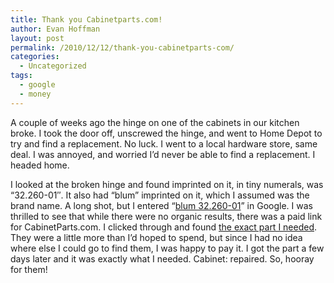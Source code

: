 ```yaml
---
title: Thank you Cabinetparts.com!
author: Evan Hoffman
layout: post
permalink: /2010/12/12/thank-you-cabinetparts-com/
categories:
  - Uncategorized
tags:
  - google
  - money
---
```

A couple of weeks ago the hinge on one of the cabinets in our kitchen broke. I took the door off, unscrewed the hinge, and went to Home Depot to try and find a replacement. No luck. I went to a local hardware store, same deal. I was annoyed, and worried I&#8217;d never be able to find a replacement. I headed home.

I looked at the broken hinge and found imprinted on it, in tiny numerals, was &#8220;32.260-01&#8243;. It also had &#8220;blum&#8221; imprinted on it, which I assumed was the brand name. A long shot, but I entered &#8220;<a href="http://www.google.com/search?q=blum+32.260-01&#038;hl=en" onclick="_gaq.push(['_trackEvent', 'outbound-article', 'http://www.google.com/search?q=blum+32.260-01&hl=en', 'blum 32.260-01']);" >blum 32.260-01</a>&#8221; in Google. I was thrilled to see that while there were no organic results, there was a paid link for CabinetParts.com. I clicked through and found <a href="http://www.cabinetparts.com/p/blum-european-cabinet-hinges-BH333600/" onclick="_gaq.push(['_trackEvent', 'outbound-article', 'http://www.cabinetparts.com/p/blum-european-cabinet-hinges-BH333600/', 'the exact part I needed']);" >the exact part I needed</a>. They were a little more than I&#8217;d hoped to spend, but since I had no idea where else I could go to find them, I was happy to pay it. I got the part a few days later and it was exactly what I needed. Cabinet: repaired. So, hooray for them!